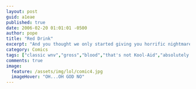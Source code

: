 ```yaml
---
layout: post
guid: a1eae
published: true
date: 2006-02-20 01:01:01 -0500
author: pope
title: "Red Drink"
excerpt: "And you thought we only started giving you horrific nightmares with Fistmas. In fact, putting to print things that should never be discussed or even thought is one of WNV\'s oldest skills."
category: Comics
tags: ["classic wnv","gross","blood","that's not Kool-Aid","absolutely nothing about this is okay"]
comments: true 
image:
  feature: /assets/img/lol/comic4.jpg
  imageHover: "OH...OH GOD NO"
---
```


